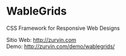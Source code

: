 WableGrids
==========

CSS Framework for Responsive Web Designs

Sitio Web:		http://zurvin.com  
Demo:			http://zurvin.com/demo/wablegrids/